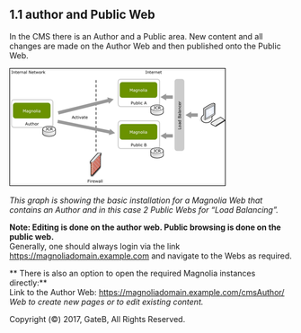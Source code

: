 ## 1.1	author and Public Web


In the CMS there is an Author and a Public area. New content and all changes are made on the Author Web and then published onto the Public Web.

![alt text](../reference/Author-and-Public-Web.png "Author and Public Web")

*This graph is showing the basic installation for a Magnolia Web that contains an Author and in this case 2 Public Webs for “Load Balancing”.*

**Note: Editing is done on the author web. Public browsing is done on the public web.**  
Generally, one should always login via the link https://magnoliadomain.example.com and navigate to the Webs as required.  

** There is also an option to open the required Magnolia instances directly:**  
Link to the Author Web: https://magnoliadomain.example.com/cmsAuthor/  
*Web to create new pages or to edit existing content.*

Copyright (©) 2017, GateB, All Rights Reserved.
